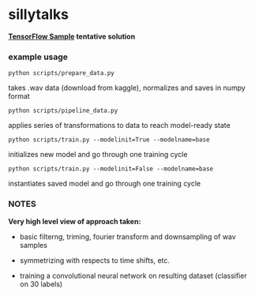 # sillytalks

**[TensorFlow Sample](https://www.tensorflow.org/versions/master/tutorials/audio_recognition) tentative solution**

### example usage

~~~~
python scripts/prepare_data.py
~~~~

takes .wav data (download from kaggle), normalizes and saves in numpy format

~~~~
python scripts/pipeline_data.py
~~~~

applies series of transformations to data to reach model-ready state

~~~~
python scripts/train.py --modelinit=True --modelname=base
~~~~

initializes new model and go through one training cycle

~~~~
python scripts/train.py --modelinit=False --modelname=base
~~~~

instantiates saved model and go through one training cycle

### NOTES

**Very high level view of approach taken:**

* basic filterng, triming, fourier transform and downsampling of wav samples

* symmetrizing with respects to time shifts, etc.

* training a convolutional neural network on resulting dataset (classifier on 30 labels)

